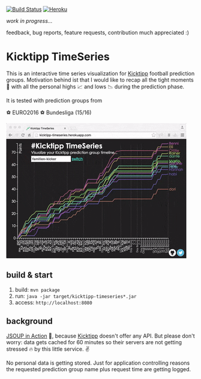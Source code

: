 [![Build Status](https://circleci.com/gh/teeschke/kicktipp-timeseries.svg?style=shield&circle-token=d396db2639eb5dae9ecdfdef8f0c3ef0c46f3d64)](https://circleci.com/gh/teeschke/kicktipp-timeseries/) [![Heroku](https://heroku-badge.herokuapp.com/?app=kicktipp-timeseries&root=health&style=flat)](https://kicktipp-timeseries.herokuapp.com/)

_work in progress..._

feedback, bug reports, feature requests, contribution much appreciated :)

# Kicktipp TimeSeries

This is an interactive time series visualization for [Kicktipp](http://kicktipp.com/) football prediction groups. 
Motivation behind ist that I would like to recap all the tight moments :grimacing: with all the personal highs :chart_with_upwards_trend: and lows :chart_with_downwards_trend: during the prediction phase.

It is tested with prediction groups from

:soccer: EURO2016
:soccer: Bundesliga (15/16)   

![Sample animation](src/main/resources/public/img/animation-medium.gif "Sample animation")

## build & start

1. build: `mvn package`
2. run: `java -jar target/kicktipp-timeseries*.jar`
3. access: `http://localhost:8080`

## background

[JSOUP in Action](https://jsoup.org/) :tada:, because [Kicktipp](http://kicktipp.com/) doesn't offer any API. But please don't worry: data gets cached for 60 minutes so their servers are not getting stressed :fire: by this little service. :v:

No personal data is getting stored. Just for application controlling reasons the requested prediction group name plus request time are getting logged.
